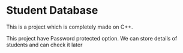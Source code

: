 # Student Database

This is a project which is completely made on C++.

This project have Password protected option.
We can store details of students and can check it later
